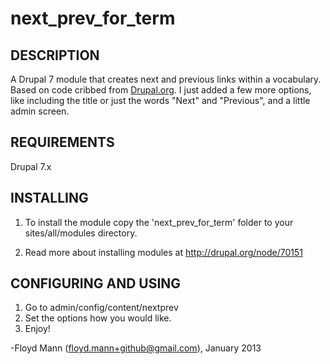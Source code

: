 next_prev_for_term
=======================

DESCRIPTION
-----------

A Drupal 7 module that creates next and previous links within a vocabulary.  Based on code cribbed from [Drupal.org](http://drupal.org/node/45050#comment-5056854).  I just added a few more options, like including the title or just the words "Next" and "Previous", and a little admin screen.

REQUIREMENTS
------------
Drupal 7.x


INSTALLING
----------
1. To install the module copy the 'next_prev_for_term' folder to your sites/all/modules directory.

2. Read more about installing modules at http://drupal.org/node/70151


CONFIGURING AND USING
---------------------
1. Go to admin/config/content/nextprev 
2. Set the options how you would like.
3. Enjoy!

-Floyd Mann (floyd.mann+github@gmail.com), January 2013
